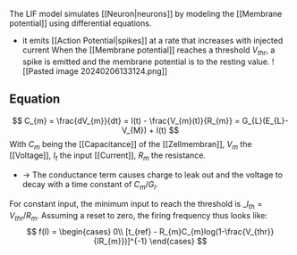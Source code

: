 The LIF model simulates [[Neuron|neurons]] by modeling the [[Membrane potential]] using differential equations.
- it emits [[Action Potential|spikes]] at a rate that increases with injected current
When the [[Membrane potential]] reaches a threshold $V_{thr}$, a spike is emitted and the membrane potential is to the resting value.
![[Pasted image 20240206133124.png]]
## Equation
$$
C_{m} = \frac{dV_{m}}{dt} = I(t) - \frac{V_{m}(t)}{R_{m}} = G_{L}(E_{L}- V_{M}) + I(t)
$$
With $C_{m}$ being the [[Capacitance]] of the [[Zellmembran]], $V_{m}$ the [[Voltage]], $I_{t}$ the input [[Current]], $R_{m}$ the resistance.
- -> The conductance term causes charge to leak out and the voltage to decay with a time constant of $C_{m}/G_{l}$. 

For constant input, the minimum input to reach the threshold is _$I_{th} = V_{thr} / R_{m}$. Assuming a reset to zero, the firing frequency thus looks like:
$$
f(I) = 
\begin{cases}
    0\\
    [t_{ref} - R_{m}C_{m}log(1-\frac{V_{thr}}{IR_{m}})]^{-1}
  \end{cases}
$$

